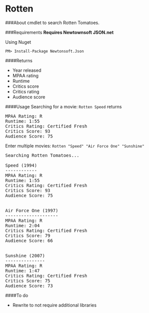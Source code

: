 Rotten
======
###About
cmdlet to search Rotten Tomatoes.

###Requirements
**Requires Newtownsoft JSON.net**

Using Nuget 

`PM> Install-Package Newtonsoft.Json`

####Returns 
* Year released
* MPAA rating
* Runtime
* Critics score
* Critics rating
* Audience score

####Usage
Searching for a movie:
`Rotten Speed` returns
<pre>
MPAA Rating: R
Runtime: 1:55
Critics Rating: Certified Fresh
Critics Score: 93
Audience Score: 75
</pre>
Enter multiple movies:
`Rotten "Speed" "Air Force One" "Sunshine"`
<pre>
Searching Rotten Tomatoes...

Speed (1994)
------------
MPAA Rating: R
Runtime: 1:55
Critics Rating: Certified Fresh
Critics Score: 93
Audience Score: 75


Air Force One (1997)
--------------------
MPAA Rating: R
Runtime: 2:04
Critics Rating: Certified Fresh
Critics Score: 79
Audience Score: 66


Sunshine (2007)
---------------
MPAA Rating: R
Runtime: 1:47
Critics Rating: Certified Fresh
Critics Score: 75
Audience Score: 73
</pre>
####To do
* Rewrite to not require additional libraries
